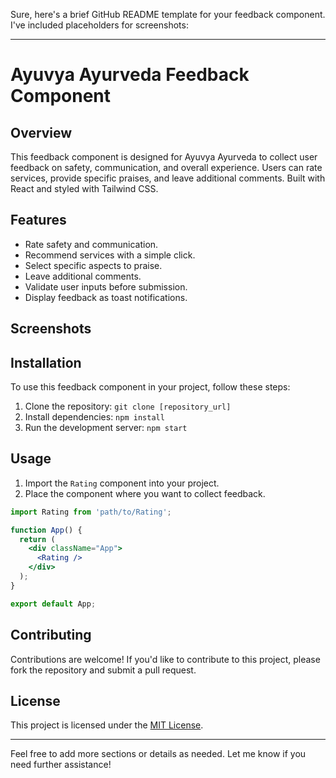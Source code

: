 
Sure, here's a brief GitHub README template for your feedback component. I've included placeholders for screenshots:

---

# Ayuvya Ayurveda Feedback Component

## Overview

This feedback component is designed for Ayuvya Ayurveda to collect user feedback on safety, communication, and overall experience. Users can rate services, provide specific praises, and leave additional comments. Built with React and styled with Tailwind CSS.

## Features

- Rate safety and communication.
- Recommend services with a simple click.
- Select specific aspects to praise.
- Leave additional comments.
- Validate user inputs before submission.
- Display feedback as toast notifications.

## Screenshots


## Installation

To use this feedback component in your project, follow these steps:

1. Clone the repository: `git clone [repository_url]`
2. Install dependencies: `npm install`
3. Run the development server: `npm start`

## Usage

1. Import the `Rating` component into your project.
2. Place the component where you want to collect feedback.

```jsx
import Rating from 'path/to/Rating';

function App() {
  return (
    <div className="App">
      <Rating />
    </div>
  );
}

export default App;
```

## Contributing

Contributions are welcome! If you'd like to contribute to this project, please fork the repository and submit a pull request.

## License

This project is licensed under the [MIT License](LICENSE).

---

Feel free to add more sections or details as needed. Let me know if you need further assistance!
